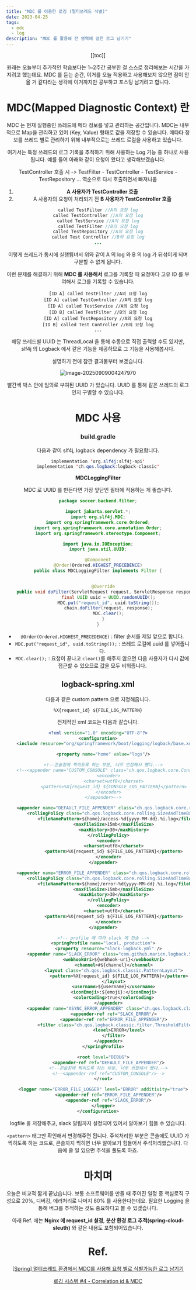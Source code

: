 ```yaml
---
title: "MDC 를 이용한 로깅 (멀티쓰레드 식별)"
date: 2023-04-25
tags:
  - mdc
  - log
description: "MDC 를 활용해 전 영역에 걸친 로그 남기기"
---
```


<Header/>

[[toc]]

원래는 오늘부터 추가적인 학습보다는 1~2주간 공부한 걸 스스로 정리해보는 시간을 가지려고 했는데요. MDC 를 듣는 순간, 이거를 오늘 적용하고 사용해보지 않으면 잠이 안올 거 같다라는 생각에 이거까지만 공부하고 포스팅 남기려고 합니다.

# MDC(Mapped Diagnostic Context) 란

MDC 는 현재 실행중인 쓰레드에 메타 정보를 넣고 관리하는 공간입니다. MDC는 내부적으로 Map을 관리하고 있어 (Key, Value) 형태로 값을 저장할 수 있습니다. 메타타 정보를 쓰레드 별로 관리하기 위해 내부적으로는 쓰레드 로컬을 사용하고 있습니다.

여기서는 특정 쓰레드의 로그 기록을 추적하기 위해 사용하는 Log 기능 중 하나로 사용됩니다. 예를 들어 아래와 같이 요청이 왔다고 생각해보겠습니다.

TestController 호출 시 -> TestFilter - TestController - TestService - TestRepository ... 역순으로  다시 호출하면서 빠져나옴

1. **A 사용자가 TestController 호출**
1. A 사용자의 요청이 처리되기 전 **B 사용자가 TestController 호출**

```java
called TestFilter //A의 요청 log
called TestController //A의 요청 log
called TestService //A의 요청 log
called TestFilter //B의 요청 log
called TestRepository //A의 요청 log
called Test Controller //B의 요청 log
...
```

이렇게 쓰레드가 동시에 실행됨녀서 위와 같이 A 의 log 와 B 의 log 가 뒤섞이게 되며 구분할 수 없게 됩니다. 

이런 문제를 해결하기 위해 **MDC 를 사용해서** 로그를 기록할 때 요청마다 고유 ID 를 부여해서 로그를 기록할 수 있습니다.

```
[ID A] called TestFilter //A의 요청 log
[ID A] called TestController //A의 요청 log
[ID A] called TestService //A의 요청 log
[ID B] called TestFilter //B의 요청 log
[ID A] called TestRepository //A의 요청 log
[ID B] called Test Controller //B의 요청 log
...
```

해당 쓰레드별 UUID 는 ThreadLocal 을 통해 수동으로 직접 출력할 수도 있지만, slf4j 의 Logback 에서 같은 기능을 제공하므로 그 기능을 사용해봅시다.

설명하기 전에 잠깐 결과물부터 보겠습니다.

![image-20250909004247970](../../.vuepress/public/images/2023-04-25-mdc/image-20250909004247970.png)

빨간색 박스 안에 임의로 부여된 UUID 가 있습니다. UUID 를 통해 같은 쓰레드의 로그인지 구별할 수 있습니다.

# MDC  사용



### build.gradle

다음과 같이 slf4j, logback dependency 가 필요합니다.

```java
implementation 'org.slf4j:slf4j-api'
implementation 'ch.qos.logback:logback-classic'
```



**MDCLoggingFilter**

MDC 로 UUID 를 만든다면 가장 앞단인 필터에 적용하는 게 좋습니다. 

```java
package soccer.backend.filter;

import jakarta.servlet.*;
import org.slf4j.MDC;
import org.springframework.core.Ordered;
import org.springframework.core.annotation.Order;
import org.springframework.stereotype.Component;

import java.io.IOException;
import java.util.UUID;

@Component
@Order(Ordered.HIGHEST_PRECEDENCE)
public class MDCLoggingFilter implements Filter {


    @Override
    public void doFilter(ServletRequest request, ServletResponse response, FilterChain chain) throws IOException, ServletException {
        final UUID uuid = UUID.randomUUID();
        MDC.put("request_id", uuid.toString());
        chain.doFilter(request, response);
        MDC.clear();
    }
}
```

- `@Order(Ordered.HIGHEST_PRECEDENCE)` : filter 순서를 제일 앞으로 합니다.
- `MDC.put("request_id", uuid.toString());` : 쓰레드 로컬에 uuid 를 넣어줍니다.
- `MDC.clear();` : 요청이 끝나고 `clear()`를 해주지 않으면 다음 사용자가 다시 값에 접근할 수 있으므로 값을 모두 비워줍니다.



## logback-spring.xml

다음과 같은 custom pattern 으로 지정해줍니다.

```
%X{request_id} ${FILE_LOG_PATTERN}
```

전체적인 xml 코드는 다음과 같습니다.

```xml
<?xml version="1.0" encoding="UTF-8"?>
<configuration>
    <include resource="org/springframework/boot/logging/logback/base.xml"/>

    <property name="home" value="logs"/>

    <!--콘솔창에 찍히도록 하는 부분, 너무 번잡해서 뺐다.-->
    <!--<appender name="CUSTOM_CONSOLE" class="ch.qos.logback.core.ConsoleAppender">
        <encoder>
            <charset>utf8</charset>
            <pattern>%X{request_id} ${CONSOLE_LOG_PATTERN}</pattern>
        </encoder>
    </appender>-->

    <appender name="DEFAULT_FILE_APPENDER" class="ch.qos.logback.core.rolling.RollingFileAppender">
        <rollingPolicy class="ch.qos.logback.core.rolling.SizeAndTimeBasedRollingPolicy">
            <fileNamePattern>${home}/access-%d{yyyy-MM-dd}.%i.log</fileNamePattern>
            <maxFileSize>15mb</maxFileSize>
            <maxHistory>30</maxHistory>
        </rollingPolicy>
        <encoder>
            <charset>utf8</charset>
            <pattern>%X{request_id} ${FILE_LOG_PATTERN}</pattern>
        </encoder>
    </appender>

    <appender name="ERROR_FILE_APPENDER" class="ch.qos.logback.core.rolling.RollingFileAppender">
        <rollingPolicy class="ch.qos.logback.core.rolling.SizeAndTimeBasedRollingPolicy">
            <fileNamePattern>${home}/error-%d{yyyy-MM-dd}.%i.log</fileNamePattern>
            <maxFileSize>15mb</maxFileSize>
            <maxHistory>30</maxHistory>
        </rollingPolicy>
        <encoder>
            <charset>utf8</charset>
            <pattern>%X{request_id} ${FILE_LOG_PATTERN}</pattern>
        </encoder>
    </appender>

    <!-- profile 에 따라 slack 에 전송 -->
    <springProfile name="local, production">
        <property resource="slack-logback.yml" />
        <appender name="SLACK_ERROR" class="com.github.maricn.logback.SlackAppender">
            <webhookUri>${webhook-uri}</webhookUri>
            <channel>#${channel}</channel>
            <layout class="ch.qos.logback.classic.PatternLayout">
                <pattern>%X{request_id} ${FILE_LOG_PATTERN}</pattern>
            </layout>
            <username>${username}</username>
            <iconEmoji>:${emoji}:</iconEmoji>
            <colorCoding>true</colorCoding>
        </appender>
        <appender name="ASYNC_ERROR_APPENDER" class="ch.qos.logback.classic.AsyncAppender">
            <appender-ref ref="SLACK_ERROR"/>
            <appender-ref ref="ERROR_FILE_APPENDER"/>
            <filter class="ch.qos.logback.classic.filter.ThresholdFilter">
                <level>ERROR</level>
            </filter>
        </appender>
    </springProfile>

    <root level="DEBUG">
        <appender-ref ref="DEFAULT_FILE_APPENDER"/>
        <!--콘솔창에 찍히도록 하는 부분, 너무 번잡해서 뺐다.-->
        <!--<appender-ref ref="CUSTOM_CONSOLE"/>-->
    </root>

    <logger name="ERROR_FILE_LOGGER" level="ERROR" additivity="true">
        <appender-ref ref="ERROR_FILE_APPENDER"/>
        <appender-ref ref="SLACK_ERROR"/>
    </logger>
</configuration>
```

logfile 을 저장해주고, slack 알림까지 설정되어 있어서 알아보기 힘들 수 있습니다.

`<pattern>` 태그만 확인해서 변경해주면 됩니다. 주석처리한 부분은 콘솔에도 UUID 가 찍히도록 하는 코드로, 콘솔까지 찍히면 너무 알아보기 힘들어서 주석처리했습니다. 다음에 쓸 일 있으면 주석을 풀도록 하죠.



# 마치며

오늘은 비교적 짧게 끝났습니다. 보통 소프트웨어를 만들 때 주어진 일정 중 핵심로직 구성으로 20%, 디버깅, 에러처리로 나머지 80% 를 사용한다는데요. 필요한 Logging 을 통해 버그를 추적하는 것도 중요하다고 볼 수 있겠습니다.

아래 Ref. 에는 **Nginx 에 request_id 설정**, **분산 환경 로그 추적(spring-cloud-sleuth)** 와 같은 내용도 포함되어있습니다.

# Ref.

 [[Spring] 멀티쓰레드 환경에서 MDC를 사용해 요청 별로 식별가능한 로그 남기기](https://mangkyu.tistory.com/266)

[로깅 시스템 #4 - Correlation id & MDC](https://bcho.tistory.com/1316)

